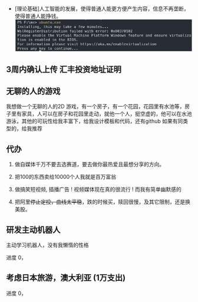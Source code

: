 
- [理论基础]人工智能的发展，使得普通人能更方便产生内容，信息不再垄断，使得普通人能挣钱。
![](images/2025-01-24-14-21-29.png)

## 3周内确认上传 汇丰投资地址证明

## 无聊的人的游戏

我想做一个无聊的人的2D 游戏，有一个房子，有一个花园，花园里有水池等，房子里有家具，人可以在房子和花园里走动，就他一个人，挺空虚的，他可以在水池游泳，其他的可玩性给我丰富下，给我设计模板和代码，还有github 如果有同类型的，给我推荐

## 代办
1. 做自媒体千万不要去选赛道，要去做你最热爱且最想分享的方向。

2. 把100的东西卖给10000个人我就是百万富翁

6. 做搞笑短视频, 插播广告 ! 视频媒体现在真的很流行 ! 而我有简单幽默感的

2.  把阿里~~停止定投，曲线太平稳~~，跌的时候买，赎回很慢，及其它限制，还是换美股。

## 研发主动机器人
主动学习机器人，没有我懒惰的性格

进度 0，

## 考虑日本旅游，澳大利亚 (1万支出)

进度 0，

